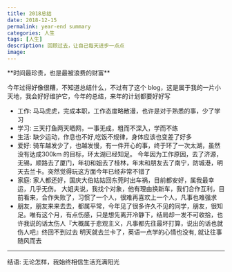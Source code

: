 ```yaml
---
title: 2018总结
date: 2018-12-15
permalink: year-end summary
categories: 人生
tags: [人生]
description: 回顾过去，让自己每天进步一点点
image:
---
```

<p class="description"></p>
**时间最珍贵，也是最被浪费的财富**

今年过得好像很糟，不知道总结什么，不过有了这个 blog，这是属于我的一片小天地，我会好好维护它，今年的总结，来年的计划都要好好写
<!-- more -->
- 工作: 马马虎虎，完成本职，工作态度略散漫，也许是对于熟悉的事，少了学习
- 学习: 三天打鱼两天晒网，一事无成，粗而不深入，学而不练
- 生活: 缺少运动，作息也不好,吃饭不规律，身体应该也变差了好多
- 爱好: 骑车越发少了，也越发慢，有一件开心的事，终于环了一次太湖，虽然没有达成300km 的目标，环太湖已经知足。 今年因为工作原因，去了济源，无锡，顺路去了厦门，年初和姐去了桂林，年末和朋友去了南宁，防城港，明天去兰卡。突然觉得玩这方面今年已经非常不错了
- 家庭: 家人都还好，国庆大伯姑姑回东莞时出车祸，目前都安好，属我最幸运，几乎无伤。 大姐夫说，我找个对象，他有理由换新车，我们合作互利，目前看来，合作失败了，习惯了一个人，很难再喜欢上一个人，凡事也难强求
- 朋友，朋友来来去去，都属平常，今年见了很多许久不见的同学，朋友，很知足。唯有这个月，有点伤感，只是想先离开冷静下，结局却一发不可收拾，也许我说的话太伤人『大概属于悲观主义，凡事都先往最坏打算，说出的话也就伤人吧』终回不到过去
明天就去兰卡了，英语一点学的心情也没有, 就让往事随风而去


---
结语: 无论怎样，我始终相信生活充满阳光

